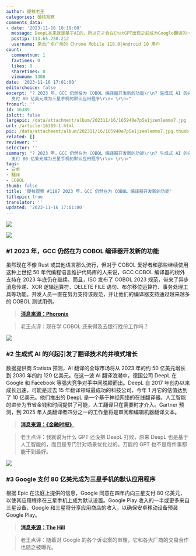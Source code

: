```yaml
---
author: 硬核老王
categories: 硬核观察
comments_data:
- date: '2023-11-16 18:19:08'
  message: DeepL本来就是基于AI的，所以它才会在ChatGPT出现之前成为Google翻译的一个替代品。我还向GPT问过它和DeepL哪个翻译更准确。
  postip: 113.65.250.212
  username: 来自广东广州的 Chrome Mobile 119.0|Android 10 用户
count:
  commentnum: 1
  favtimes: 0
  likes: 0
  sharetimes: 0
  viewnum: 1308
date: '2023-11-16 17:01:00'
editorchoice: false
excerpt: "? 2023 年，GCC 仍然在为 COBOL 编译器开发新的功能\r\n? 生成式 AI 的兴起引发了翻译技术的井喷式增长\r\n? Google
  支付 80 亿美元成为三星手机的默认应用程序\r\n» \r\n»"
fromurl: ''
id: 16389
islctt: false
largepic: /data/attachment/album/202311/16/165940e7p5e1jzemlemmo7.jpg
url: /article-16389-1.html
pic: /data/attachment/album/202311/16/165940e7p5e1jzemlemmo7.jpg.thumb.jpg
related: []
reviewer: ''
selector: ''
summary: "? 2023 年，GCC 仍然在为 COBOL 编译器开发新的功能\r\n? 生成式 AI 的兴起引发了翻译技术的井喷式增长\r\n? Google
  支付 80 亿美元成为三星手机的默认应用程序\r\n» \r\n»"
tags:
- 安卓
- 翻译
- COBOL
thumb: false
title: '硬核观察 #1187 2023 年，GCC 仍然在为 COBOL 编译器开发新的功能'
titlepic: true
translator: ''
updated: '2023-11-16 17:01:00'
---
```


![](/data/attachment/album/202311/16/165940e7p5e1jzemlemmo7.jpg)


![](/data/attachment/album/202311/16/170019yo0ok3pypo7uzc7o.png)


### #1 2023 年，GCC 仍然在为 COBOL 编译器开发新的功能


虽然现在不像 Rust 或其他语言那么流行，但对于 COBOL 爱好者和那些继续使用这种上世纪 50 年代编程语言维护代码库的人来说，GCC COBOL 编译器的树外支持在 2023 年底仍在继续。而且，ISO 发布了 COBOL 2023 规范，带来了异步消息传递、XOR 逻辑运算符、DELETE FILE 语句、布尔移位运算符、事务处理工具等功能。开发人员一直在努力支持该规范，并让他们的编译器支持通过越来越多的 COBOL 测试用例。



> 
> **[消息来源：Phoronix](https://www.phoronix.com/news/GCC-COBOL-2023)**
> 
> 
> 



> 
> 老王点评：现在学 COBOL 还来得及去银行找份工作吗？
> 
> 
> 


![](/data/attachment/album/202311/16/170035oxudja3qpvp51pqj.png)


### #2 生成式 AI 的兴起引发了翻译技术的井喷式增长


数据提供商 Statista 预测，AI 翻译的全球市场将从 2023 年的约 50 亿美元增长到 2030 年的约 120 亿美元。在这一波 AI 翻译浪潮中，德国公司 DeepL 在 Google 和 Facebook 等强大竞争对手中间脱颖而出。DeepL 自 2017 年创办以来成长迅速，可能是过去 15 年翻译领域最成功的科技公司，今年 1 月它的估值达到了 10 亿美元。他们推出的 DeepL 是一个基于神经网络的在线翻译器。人工智能的进步为节省金钱和时间提供了可能，人工翻译只在需要时才介入。Gartner 预测，到 2025 年人类翻译者四分之一的工作量将是审阅和编辑机器翻译文本。



> 
> **[消息来源：《金融时报》](https://www.ft.com/content/a4f7f5b6-6c42-4df0-8529-a82b526869ac)**
> 
> 
> 



> 
> 老王点评：我就说为什么 GPT 还没把 DeepL 打败，原来 DeepL 也是基于人工智能的，而且是专门针对场景优化过的。万能的 GPT 也不是每件事都能干到最好。
> 
> 
> 


![](/data/attachment/album/202311/16/170104e5mizrh55556i0t1.png)


### #3 Google 支付 80 亿美元成为三星手机的默认应用程序


根据 Epic 在法庭上提供的信息，Google 同意在四年内向三星支付 80 亿美元，以使其应用程序在三星手机上成为默认设置。Google Play 收入的一半或更多来自三星设备，Google 和三星将分享应用商店的收入，以确保安卓移动设备预装 Google Play。



> 
> **[消息来源：The Hill](https://thehill.com/policy/technology/4309219-google-paid-8-billion-to-make-its-apps-default-on-samsung-phones/)**
> 
> 
> 



> 
> 老王点评：随着对 Google 的各个诉讼案的审理，它和各大厂商的交易合作也随之被曝光。
> 
> 
>